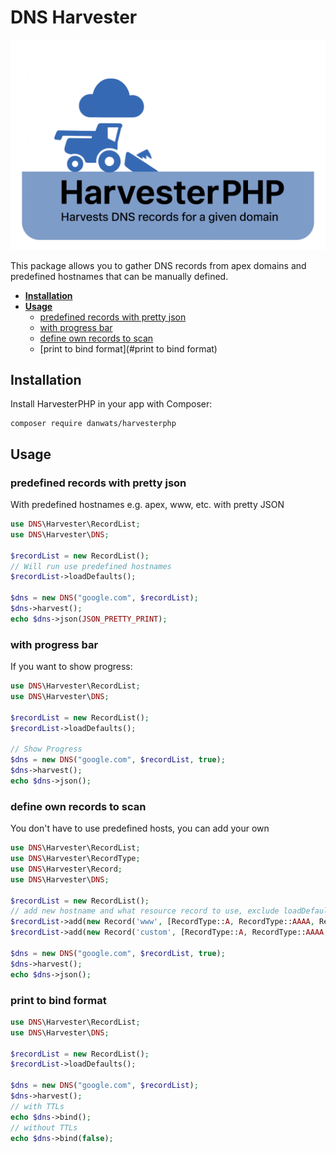 # DNS Harvester

![HarvesterPHP DNS Record Scanner](assets/banner.png)

This package allows you to gather DNS records from apex domains and predefined hostnames that can be manually defined.

- [**Installation**](#installation)
- [**Usage**](#usage)
    - [predefined records with pretty json](#predefined-record-with-pretty-json)
    - [with progress bar](#with-progress-bar)
    - [define own records to scan](#define-own-records-to-scan)
    - [print to bind format](#print to bind format)

## Installation

Install HarvesterPHP in your app with Composer:
```
composer require danwats/harvesterphp
```

## Usage
### predefined records with pretty json
With predefined hostnames e.g. apex, www, etc. with pretty JSON
``` php 
use DNS\Harvester\RecordList;
use DNS\Harvester\DNS;

$recordList = new RecordList();
// Will run use predefined hostnames
$recordList->loadDefaults();

$dns = new DNS("google.com", $recordList);
$dns->harvest();
echo $dns->json(JSON_PRETTY_PRINT);
```

### with progress bar
If you want to show progress:
``` php
use DNS\Harvester\RecordList;
use DNS\Harvester\DNS;

$recordList = new RecordList();
$recordList->loadDefaults();

// Show Progress
$dns = new DNS("google.com", $recordList, true);
$dns->harvest();
echo $dns->json();
```

### define own records to scan
You don't have to use predefined hosts, you can add your own
``` php
use DNS\Harvester\RecordList;
use DNS\Harvester\RecordType;
use DNS\Harvester\Record;
use DNS\Harvester\DNS;

$recordList = new RecordList();
// add new hostname and what resource record to use, exclude loadDefaults()
$recordList->add(new Record('www', [RecordType::A, RecordType::AAAA, RecordType::CNAME, RecordType::TXT, RecordType::MX]));
$recordList->add(new Record('custom', [RecordType::A, RecordType::AAAA, RecordType::CNAME, RecordType::TXT, RecordType::MX]));

$dns = new DNS("google.com", $recordList, true);
$dns->harvest();
echo $dns->json();
```

### print to bind format
``` php
use DNS\Harvester\RecordList;
use DNS\Harvester\DNS;

$recordList = new RecordList();
$recordList->loadDefaults();

$dns = new DNS("google.com", $recordList);
$dns->harvest();
// with TTLs
echo $dns->bind();
// without TTLs
echo $dns->bind(false);
```

